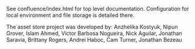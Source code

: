 See confluence/index.html for top level documentation. Configuration for local environment and file storage is detailed there.

The asset store project was developed by: 
Anzhelika Kostyuk, 
Nipun Grover, 
Islam Ahmed, 
Victor Barbosa Nogueira, 
Nick Aguilar, 
Jonathan Saravia, 
Brittany Rogers, 
Andrei Haboc,
Cam Turner,
Jonathan Bezeau